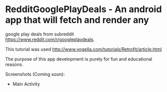 # RedditGooglePlayDeals - An android app that will fetch and render any
google play deals from subreddit https://www.reddit.com/r/googleplaydeals.

This tutorial was used http://www.vogella.com/tutorials/Retrofit/article.html

The purpose of this app development is purely for fun and educational reasons.

Screenshots (Coming soon):

- Main Activity

